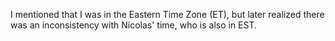 I mentioned that I was in the Eastern Time Zone (ET), but later realized there was an inconsistency with Nicolas' time, who is also in EST.